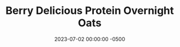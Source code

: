 ---
layout: post
title:  "Berry Delicious Protein Overnight Oats"
date:   2023-07-02 00:00:00 -0500
categories:
- Recipes
- Breakfast
permalink: /recipes/oats-berry
image: /assets/Food/Breakfast/Oatmeal/oats-berry.jpg
ing: oatsberry-ing
facts: oatsberry-facts
Prep: 5
Rest: 
Cook: 
Source1: https://www.youtube.com/watch?v=_pZr3rrTGf8
Source2: 
tags: 
- oatmeal
- oats
- protein
- casein
- whey
- yogurt
- chia
- gluten free
- berry
- blueberry
- strawberry
- blackberry
- raspberry
Description: Protein overnight oats are easily my favorite breakfast. Being packed with protein and fiber, highly customizable, super easy to prepare the day before, and easy to take on the go. Here are 5 different recipes that are constantly in my rotation to get you through the work week.
Instructions: 
- Mix the base ingredients in a container (oats, chia seeds, casein, salt, sweetener, yogurt, and milk), then choose one of the flavors<br><br>

- Berry Delicious - mix low or no sugar jam or jelly, and top with frozen blackberries or blueberries<br><br>

- For the other flavors and their nutrition facts, check out the links below<br>
- <a href="oats-reeses">Reese's Protein Overnight Oats</a><br>
- <a href="oats-pb">Peanut Butter Punch Protein Overnight Oats</a><br>
- <a href="oats-pumpkin">Pumpkin Pie Protein Overnight Oats</a><br>
- <a href="oats-banana">Banana Nut Bread Protein Overnight Oats</a><br>
---